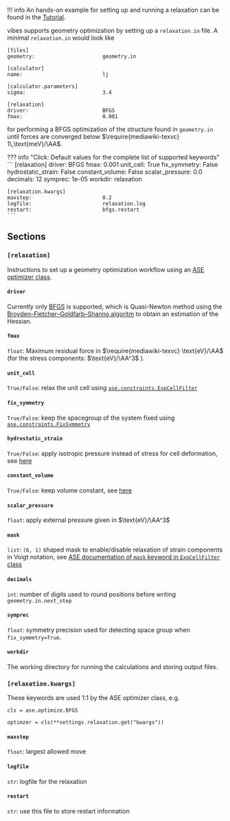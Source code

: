 !!! info
	An hands-on example for setting up and running a relaxation can be found in the [Tutorial](../Tutorial/1_geometry_optimization.md).

vibes supports geometry optimization by setting up a `relaxation.in` file. A minimal `relaxation.in` would look like

```fo
[files]
geometry:                      geometry.in

[calculator]
name:                          lj

[calculator.parameters]
sigma:                         3.4

[relaxation]
driver:                        BFGS
fmax:                          0.001
```

for performing a BFGS optimization of the structure found in `geometry.in` until forces are converged below $\require{mediawiki-texvc} 1\,\text{meV}/\AA$.

??? info "Click: Default values for the complete list of supported keywords"
    ```
    [relaxation]
    driver:                        BFGS
    fmax:                          0.001
    unit_cell:                     True
    fix_symmetry:                  False
    hydrostatic_strain:            False
    constant_volume:               False
    scalar_pressure:               0.0
    decimals:                      12
    symprec:                       1e-05
    workdir:                       relaxation

    [relaxation.kwargs]
    maxstep:                       0.2
    logfile:                       relaxation.log
    restart:                       bfgs.restart
    ```

## Sections

### `[relaxation]`
Instructions to set up a geometry optimization workflow using an [ASE optimizer class](https://wiki.fysik.dtu.dk/ase/ase/optimize.html#module-ase.optimize).

#### `driver`
Currently only [BFGS](https://wiki.fysik.dtu.dk/ase/ase/optimize.html#bfgs) is supported, which is Quasi-Newton method using the [Broyden–Fletcher–Goldfarb–Shanno algoritm](https://en.wikipedia.org/wiki/Broyden%E2%80%93Fletcher%E2%80%93Goldfarb%E2%80%93Shanno_algorithm) to obtain an estimation of the Hessian.

#### `fmax`

`float`: Maximum residual force in $\require{mediawiki-texvc} \text{eV}/\AA$ (for the stress components: $\text{eV}/\AA^3$ ).

#### `unit_cell`

`True/False`: relax the unit cell using [`ase.constraints.ExpCellFilter`](https://wiki.fysik.dtu.dk/ase/ase/constraints.html?highlight=expcellfilter#ase.constraints.ExpCellFilter)

#### `fix_symmetry`

`True/False`: keep the spacegroup of the system fixed using [`ase.constraints.FixSymmetry`](https://wiki.fysik.dtu.dk/ase/dev/ase/constraints.html?highlight=fixsymmetry#ase.spacegroup.symmetrize.FixSymmetry)

#### `hydrostatic_strain`

`True/False`: apply isotropic pressure instead of stress for cell deformation, see [here](https://wiki.fysik.dtu.dk/ase/ase/constraints.html?highlight=expcellfilter#ase.constraints.ExpCellFilter)

#### `constant_volume`

`True/False`: keep volume constant, see [here](https://wiki.fysik.dtu.dk/ase/ase/constraints.html?highlight=expcellfilter#ase.constraints.ExpCellFilter)

#### `scalar_pressure`

`float`: apply external pressure given in $\text{eV}/\AA^3$

#### `mask`

`list`: `(6, 1)` shaped mask to enable/disable relaxation of strain components in Voigt notation, see [ASE documentation of `mask` keyword in `ExpCellFilter` class](https://wiki.fysik.dtu.dk/ase/ase/constraints.html?highlight=expcellfilter#ase.constraints.ExpCellFilter)

#### `decimals`

`int`: number of digits used to round positions before writing `geometry.in.next_step`

#### `symprec`

`float`: symmetry precision used for detecting space group when `fix_symmetry=True`.

#### `workdir`

The working directory for running the calculations and storing output files.

### `[relaxation.kwargs]`

These keywords are used 1:1 by the ASE optimizer class, e.g.

```pytho
cls = ase.optimize.BFGS

optimzer = cls(**settings.relaxation.get("kwargs"))
```

#### `maxstep`

`float`: largest allowed move

#### `logfile`

`str`: logfile for the relaxation

#### `restart`

`str`: use this file to store restart information